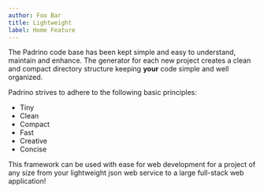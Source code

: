 ```yaml
---
author: Foo Bar
title: Lightweight
label: Home Feature
---
```


The Padrino code base has been kept simple and easy to understand, maintain and enhance. The generator for each new
project creates a clean and compact directory structure keeping **your** code simple and well organized.


Padrino strives to adhere to the following basic principles:


- Tiny
- Clean
- Compact
- Fast
- Creative
- Concise


This framework can be used with ease for web development for a project of any size from your lightweight json web
service to a large full-stack web application!

